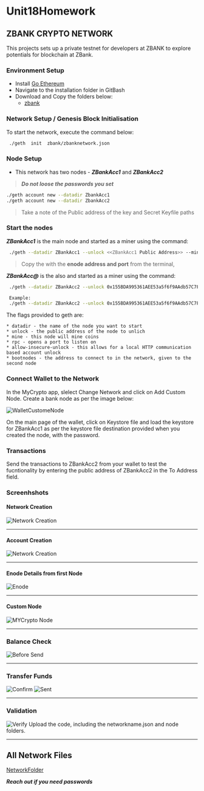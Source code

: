 # Unit18Homework

## ZBANK CRYPTO NETWORK 

This projects sets up a private testnet for developers at ZBANK to explore potentials for blockchain at ZBank.


### Environment Setup 

* Install [Go Ethereum](https://geth.ethereum.org/)
* Navigate to the installation folder in GitBash
* Download and Copy the folders below:
    * [zbank](./NetworkFiles/zbank) 
    

### Network Setup / Genesis Block Initialisation

To start the network, execute the command below:

 ```bash
  ./geth  init  zbank/zbanknetwork.json
  ```

### Node Setup 

* This network has two nodes - ***ZBankAcc1*** and  ***ZBankAcc2***

 > ***Do not loose the passwords you set***
 ```bash
./geth account new --datadir ZbankAcc1
./geth account new --datadir ZbankAcc2
```
 > Take a note of the Public address of the key and Secret Keyfile paths
   
### Start the nodes

***ZBankAcc1*** is the main node and started as a miner  using the command:

 ```bash
  ./geth --datadir ZBankAcc1 --unlock <<ZBankAcc1 Public Address>> --mine --rpc --allow-insecure-unlock --snapshot=false
  ```
>  Copy the with the **enode address and port**  from the terminal,

***ZBankAcc@*** is the also and started as a miner  using the command:

 ```bash
  ./geth --datadir ZBankAcc2 --unlock 0x155BDA995361AEE53a5f6f9AAdb57C7F5605D336 --mine --port 30304 --bootnodes "enode://<enode address and node from above>>" --ipcdisable --allow-insecure-unlock --snapshot=false

  Example:
  ./geth --datadir ZBankAcc2 --unlock 0x155BDA995361AEE53a5f6f9AAdb57C7F5605D336 --mine --port 30304 --bootnodes "enode://3d2d8fbbec36567877b0ee2acaefd95681d1fb3ba228d4a7ca877014fd6440a684567076ac9c217b9f263218d78950975eab13dea4c1fe39b25774fa530bee98@127.0.0.1:30303" --ipcdisable --allow-insecure-unlock --snapshot=false
  ```
The flags provided  to geth are:

    * datadir - the name of the node you want to start
    * unlock - the public address of the node to unlich 
    * mine - this node will mine coins 
    * rpc - opens a port to listen on 
    * allow-insecure-unlock - this allows for a local HTTP communication based account unlock   
    * bootnodes - the address to connect to in the network, given to the second node 


### Connect  Wallet to the Network 
 In the MyCrypto app, slelect Change Network and click on Add Custom Node.
 Create a bank node as per the image below:

 ![WalletCustomeNode](./Screenshots/customNode.png)

 On the main page of the wallet, click on Keystore file and load the keystore for ZBankAcc1 as per the keystore file destination provided when you created the node, with the password. 

### Transactions 

Send the transactions to ZBankAcc2 from your wallet to test the fucntionality by entering the public address of ZBankAcc2 in the To Address field.

### Screenhshots

#### Network Creation 

![Network Creation](./Screenshots/networkCreation.png)

----

#### Account Creation 
![Network Creation](./Screenshots/accountCreation.png)

----

#### Enode Details from first Node
![Enode](./Screenshots/enodeDetails.png)

----

#### Custom Node
![MYCrypto Node](./Screenshots/customNode.png)

----

### Balance Check 
![Before Send](./Screenshots/beforeSend.png)

----

### Transfer Funds 
![Confirm](./Screenshots/transactionConfirmation.png)
![Sent](./Screenshots/broadcast.png)

----
### Validation
![Verify](./Screenshots/transactionComplete.png)
Upload the code, including the networkname.json and node folders.

----

## All Network Files
[NetworkFolder](./NetworkFiles)


***Reach out if you need passwords***
